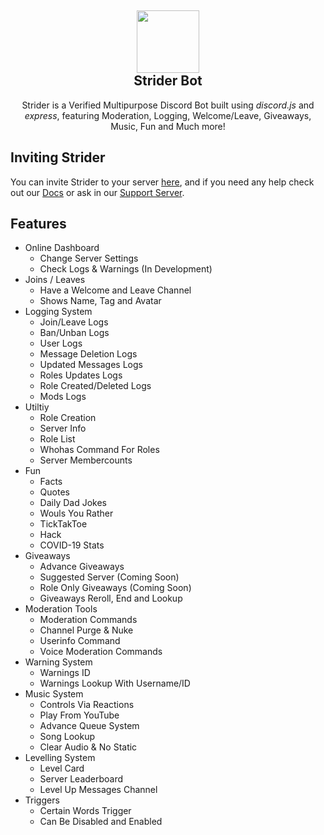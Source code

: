 <h2 align='center'>
  <img src="https://striderbot.net/StriderLogo.jpeg" height='100px' width='100px' />
<br>
Strider Bot </h2>
  <p align="center">
Strider is a Verified Multipurpose Discord Bot built using <i>discord.js</i> and <i>express</i>, featuring Moderation, Logging, Welcome/Leave, Giveaways, Music, Fun and Much more! </p>

<h2> Inviting Strider </h2>

You can invite Strider to your server <a href="#">here</a>, and if you need any help check out our <a href="https://docs.striderbot.net">Docs</a> or ask in our <a href="https://discord.gg/Xq5SdMEUSY">Support Server</a>.

<h2> Features </h2>

- Online Dashboard
  - Change Server Settings
  - Check Logs & Warnings (In Development)
- Joins / Leaves
  - Have a Welcome and Leave Channel
  - Shows Name, Tag and Avatar
- Logging System
  - Join/Leave Logs
  - Ban/Unban Logs
  - User Logs
  - Message Deletion Logs
  - Updated Messages Logs
  - Roles Updates Logs
  - Role Created/Deleted Logs
  - Mods Logs
- Utiltiy
  - Role Creation
  - Server Info
  - Role List
  - Whohas Command For Roles
  - Server Membercounts
- Fun 
  - Facts
  - Quotes
  - Daily Dad Jokes
  - Wouls You Rather
  - TickTakToe
  - Hack
  - COVID-19 Stats
- Giveaways
  - Advance Giveaways
  - Suggested Server (Coming Soon)
  - Role Only Giveaways (Coming Soon)
  - Giveaways Reroll, End and Lookup
- Moderation Tools
  - Moderation Commands
  - Channel Purge & Nuke
  - Userinfo Command
  - Voice Moderation Commands
- Warning System
  - Warnings ID
  - Warnings Lookup With Username/ID
- Music System
  - Controls Via Reactions 
  - Play From YouTube
  - Advance Queue System
  - Song Lookup
  - Clear Audio & No Static
- Levelling System
  - Level Card
  - Server Leaderboard
  - Level Up Messages Channel
- Triggers
  - Certain Words Trigger
  - Can Be Disabled and Enabled
